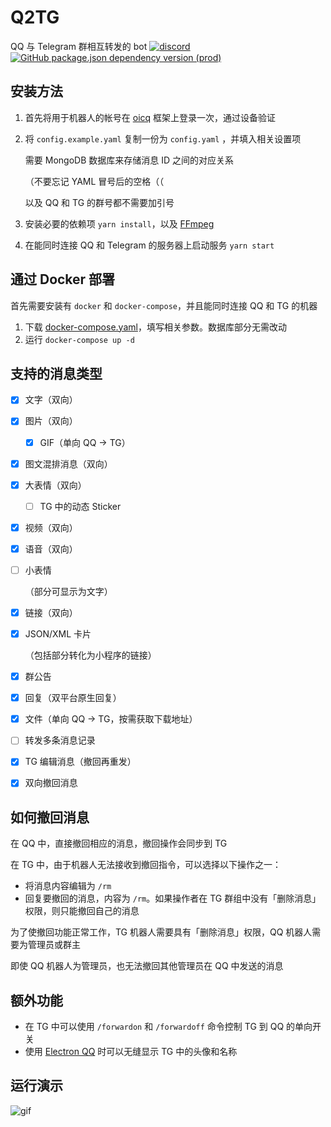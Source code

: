 # Q2TG
QQ 与 Telegram 群相互转发的 bot
[![discord](https://img.shields.io/static/v1?label=chat&message=discord&color=7289da&logo=discord)](https://discord.gg/gKnU7BARzv)
[![GitHub package.json dependency version (prod)](https://img.shields.io/github/package-json/dependency-version/clansty/Q2TG/oicq)](https://github.com/takayama-lily/oicq)

## 安装方法

1. 首先将用于机器人的帐号在 [oicq](https://github.com/takayama-lily/oicq) 框架上登录一次，通过设备验证

2. 将 `config.example.yaml` 复制一份为 `config.yaml` ，并填入相关设置项

   需要 MongoDB 数据库来存储消息 ID 之间的对应关系

   （不要忘记 YAML 冒号后的空格（（
   
   以及 QQ 和 TG 的群号都不需要加引号

3. 安装必要的依赖项 `yarn install`，以及 [FFmpeg](https://www.ffmpeg.org/)

4. 在能同时连接 QQ 和 Telegram 的服务器上启动服务 `yarn start`

## 通过 Docker 部署

首先需要安装有 `docker` 和 `docker-compose`，并且能同时连接 QQ 和 TG 的机器

1. 下载 [docker-compose.yaml](./docker-compose.yaml)，填写相关参数。数据库部分无需改动
2. 运行 `docker-compose up -d`

## 支持的消息类型

- [x] 文字（双向）

- [x] 图片（双向）

  - [x] GIF（单向 QQ -> TG）

- [x] 图文混排消息（双向）

- [x] 大表情（双向）

  - [ ] TG 中的动态 Sticker

- [x] 视频（双向）

- [x] 语音（双向）

- [ ] 小表情

  （部分可显示为文字）

- [x] 链接（双向）

- [x] JSON/XML 卡片

  （包括部分转化为小程序的链接）

- [x] 群公告

- [x] 回复（双平台原生回复）

- [x] 文件（单向 QQ -> TG，按需获取下载地址）

- [ ] 转发多条消息记录

- [x] TG 编辑消息（撤回再重发）

- [x] 双向撤回消息

## 如何撤回消息

在 QQ 中，直接撤回相应的消息，撤回操作会同步到 TG

在 TG 中，由于机器人无法接收到撤回指令，可以选择以下操作之一：

- 将消息内容编辑为 `/rm`
- 回复要撤回的消息，内容为 `/rm`。如果操作者在 TG 群组中没有「删除消息」权限，则只能撤回自己的消息

为了使撤回功能正常工作，TG 机器人需要具有「删除消息」权限，QQ 机器人需要为管理员或群主

即使 QQ 机器人为管理员，也无法撤回其他管理员在 QQ 中发送的消息

## 额外功能

- 在 TG 中可以使用 `/forwardon` 和 `/forwardoff` 命令控制 TG 到 QQ 的单向开关
- 使用 [Electron QQ](https://github.com/Clansty/electron-qq) 时可以无缝显示 TG 中的头像和名称

## 运行演示

![gif](https://user-images.githubusercontent.com/18461360/127771641-7195f752-52a9-49cd-98a0-80dc5f6bbe64.gif)

